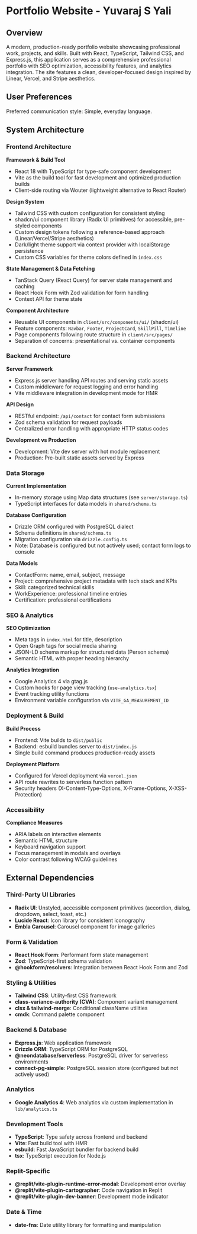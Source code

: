 # Portfolio Website - Yuvaraj S Yali

## Overview

A modern, production-ready portfolio website showcasing professional work, projects, and skills. Built with React, TypeScript, Tailwind CSS, and Express.js, this application serves as a comprehensive professional portfolio with SEO optimization, accessibility features, and analytics integration. The site features a clean, developer-focused design inspired by Linear, Vercel, and Stripe aesthetics.

## User Preferences

Preferred communication style: Simple, everyday language.

## System Architecture

### Frontend Architecture

**Framework & Build Tool**
- React 18 with TypeScript for type-safe component development
- Vite as the build tool for fast development and optimized production builds
- Client-side routing via Wouter (lightweight alternative to React Router)

**Design System**
- Tailwind CSS with custom configuration for consistent styling
- shadcn/ui component library (Radix UI primitives) for accessible, pre-styled components
- Custom design tokens following a reference-based approach (Linear/Vercel/Stripe aesthetics)
- Dark/light theme support via context provider with localStorage persistence
- Custom CSS variables for theme colors defined in `index.css`

**State Management & Data Fetching**
- TanStack Query (React Query) for server state management and caching
- React Hook Form with Zod validation for form handling
- Context API for theme state

**Component Architecture**
- Reusable UI components in `client/src/components/ui/` (shadcn/ui)
- Feature components: `Navbar`, `Footer`, `ProjectCard`, `SkillPill`, `Timeline`
- Page components following route structure in `client/src/pages/`
- Separation of concerns: presentational vs. container components

### Backend Architecture

**Server Framework**
- Express.js server handling API routes and serving static assets
- Custom middleware for request logging and error handling
- Vite middleware integration in development mode for HMR

**API Design**
- RESTful endpoint: `/api/contact` for contact form submissions
- Zod schema validation for request payloads
- Centralized error handling with appropriate HTTP status codes

**Development vs Production**
- Development: Vite dev server with hot module replacement
- Production: Pre-built static assets served by Express

### Data Storage

**Current Implementation**
- In-memory storage using Map data structures (see `server/storage.ts`)
- TypeScript interfaces for data models in `shared/schema.ts`

**Database Configuration**
- Drizzle ORM configured with PostgreSQL dialect
- Schema definitions in `shared/schema.ts`
- Migration configuration via `drizzle.config.ts`
- Note: Database is configured but not actively used; contact form logs to console

**Data Models**
- ContactForm: name, email, subject, message
- Project: comprehensive project metadata with tech stack and KPIs
- Skill: categorized technical skills
- WorkExperience: professional timeline entries
- Certification: professional certifications

### SEO & Analytics

**SEO Optimization**
- Meta tags in `index.html` for title, description
- Open Graph tags for social media sharing
- JSON-LD schema markup for structured data (Person schema)
- Semantic HTML with proper heading hierarchy

**Analytics Integration**
- Google Analytics 4 via gtag.js
- Custom hooks for page view tracking (`use-analytics.tsx`)
- Event tracking utility functions
- Environment variable configuration via `VITE_GA_MEASUREMENT_ID`

### Deployment & Build

**Build Process**
- Frontend: Vite builds to `dist/public`
- Backend: esbuild bundles server to `dist/index.js`
- Single build command produces production-ready assets

**Deployment Platform**
- Configured for Vercel deployment via `vercel.json`
- API route rewrites to serverless function pattern
- Security headers (X-Content-Type-Options, X-Frame-Options, X-XSS-Protection)

### Accessibility

**Compliance Measures**
- ARIA labels on interactive elements
- Semantic HTML structure
- Keyboard navigation support
- Focus management in modals and overlays
- Color contrast following WCAG guidelines

## External Dependencies

### Third-Party UI Libraries
- **Radix UI**: Unstyled, accessible component primitives (accordion, dialog, dropdown, select, toast, etc.)
- **Lucide React**: Icon library for consistent iconography
- **Embla Carousel**: Carousel component for image galleries

### Form & Validation
- **React Hook Form**: Performant form state management
- **Zod**: TypeScript-first schema validation
- **@hookform/resolvers**: Integration between React Hook Form and Zod

### Styling & Utilities
- **Tailwind CSS**: Utility-first CSS framework
- **class-variance-authority (CVA)**: Component variant management
- **clsx & tailwind-merge**: Conditional className utilities
- **cmdk**: Command palette component

### Backend & Database
- **Express.js**: Web application framework
- **Drizzle ORM**: TypeScript ORM for PostgreSQL
- **@neondatabase/serverless**: PostgreSQL driver for serverless environments
- **connect-pg-simple**: PostgreSQL session store (configured but not actively used)

### Analytics
- **Google Analytics 4**: Web analytics via custom implementation in `lib/analytics.ts`

### Development Tools
- **TypeScript**: Type safety across frontend and backend
- **Vite**: Fast build tool with HMR
- **esbuild**: Fast JavaScript bundler for backend build
- **tsx**: TypeScript execution for Node.js

### Replit-Specific
- **@replit/vite-plugin-runtime-error-modal**: Development error overlay
- **@replit/vite-plugin-cartographer**: Code navigation in Replit
- **@replit/vite-plugin-dev-banner**: Development mode indicator

### Date & Time
- **date-fns**: Date utility library for formatting and manipulation